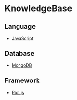 # KnowledgeBase
## Language
- [JavaScript](./Language/JavaScript.md)
## Database
- [MongoDB](./Database/MongoDB.md)
## Framework
- [Riot.js](./Framework/Riotjs.md)
